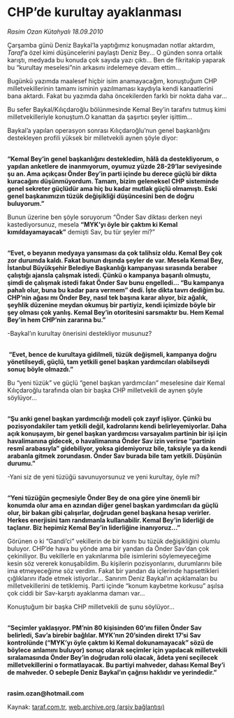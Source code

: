 # CHP’de kurultay ayaklanması

*Rasim Ozan Kütahyalı 18.09.2010*

<div class="yazi"><p>Çarşamba günü Deniz Baykal’la yaptığımız konuşmadan notlar aktardım, <i>Taraf</i>’a özel kimi düşüncelerini paylaştı Deniz Bey... O günden sonra ortalık karıştı, medyada bu konuda çok sayıda yazı çıktı... Ben de fikritakip yaparak bu “kurultay meselesi”nin arkasını irdelemeye devam ettim...</p>
<p>Bugünkü yazımda maalesef hiçbir isim anamayacağım, konuştuğum CHP milletvekillerinin tamamı isminin yazılmaması kaydıyla kendi kanaatlerini bana aktardı. Fakat bu yazımda daha öncekilerden farklı bir nokta daha var...</p>
<p>Bu sefer Baykal/Kılıçdaroğlu bölünmesinde Kemal Bey’in tarafını tutmuş kimi milletvekilleriyle konuştum.O kanattan da şaşırtıcı şeyler işittim...</p>
<p>Baykal’a yapılan operasyon sonrası Kılıçdaroğlu’nun genel başkanlığını destekleyen profili yüksek bir milletvekili aynen şöyle diyor:</p>
<p><b><br/>“Kemal Bey’in genel başkanlığını destekledim, hâlâ da destekliyorum, o yapılan anketlere de inanmıyorum, oyumuz yüzde 28-29’lar seviyesinde şu an. Ama açıkçası Önder Bey’in parti içinde bu derece güçlü bir dikta kuracağını düşünmüyordum. Tamam, bizim geleneksel CHP sisteminde genel sekreter güçlüdür ama hiç bu kadar mutlak güçlü olmamıştı. Eski genel başkanımızın tüzük değişikliği düşüncesini ben de doğru buluyorum.” </b></p>
<p>Bunun üzerine ben şöyle soruyorum “Önder Sav diktası derken neyi kastediyorsunuz, mesela <b>“MYK’yı öyle bir çaktım ki Kemal kımıldayamayacak”</b> demişti Sav, bu tür şeyler mi?”</p>
<p><b><br/>“Evet, o beyanın medyaya yansıması da çok talihsiz oldu. Kemal Bey çok zor durumda kaldı. Fakat bunun dışında şeyler de var. Mesela Kemal Bey, İstanbul Büyükşehir Belediye Başkanlığı kampanyası sırasında beraber çalıştığı ajansla çalışmak istedi. Çünkü o kampanya başarılı olmuştu, şimdi de çalışmak istedi fakat Önder Sav bunu engelledi... “Bu kampanya pahalı olur, buna bu kadar para vermem” dedi. İşte dikta tavrı dediğim bu. CHP’nin ağası mı Önder Bey, nasıl tek başına karar alıyor, biz ağalık, şeyhlik düzenine meydan okumuş bir partiyiz, kendi içimizde böyle bir şey olması çok yanlış. Kemal Bey’in otoritesini sarsmaktır bu. Hem Kemal Bey’in hem CHP’nin zararına bu.”</b></p>
<p>-Baykal’ın kurultay önerisini destekliyor musunuz?</p>
<p><b><br/> “Evet, bence de kurultaya gidilmeli, tüzük değişmeli, kampanya doğru yönetilseydi, güçlü, tam yetkili genel başkan yardımcıları olabilseydi sonuç böyle olmazdı.”</b></p>
<p>Bu “yeni tüzük” ve güçlü “genel başkan yardımcıları” meselesine dair Kemal Kılıçdaroğlu tarafında olan bir başka CHP milletvekili de aynen şöyle söylüyor...</p>
<p><b><br/>“Şu anki genel başkan yardımcılığı modeli çok zayıf işliyor. Çünkü bu pozisyondakiler tam yetkili değil, kadrolarını kendi belirleyemiyorlar. Daha açık konuşayım, bir genel başkan yardımcısı varsayalım partinin bir işi için havalimanına gidecek, o havalimanına Önder Sav izin verirse “partinin resmî arabasıyla” gidebiliyor, yoksa gidemiyoruz bile, taksiyle ya da kendi arabanla gitmek zorundasın. Önder Sav burada bile tam yetkili. Düşünün durumu.”</b></p>
<p>-Yani siz de yeni tüzüğü savunuyorsunuz ve yeni kurultay, öyle mi?</p>
<p><b><br/>“Yeni tüzüğün geçmesiyle Önder Bey de ona göre yine önemli bir konumda olur ama en azından diğer genel başkan yardımcıları da güçlü olur, bir bakan gibi çalışırlar, doğrudan genel başkana hesap verirler. Herkes enerjisini tam randımanla kullanabilir. Kemal Bey’in liderliği de taçlanır. Biz hepimiz Kemal Bey’in liderliğine inanıyoruz...”</b></p>
<p>Görünen o ki “Gandi’ci” vekillerin de bir kısmı bu tüzük değişikliğini olumlu buluyor. CHP’de hava bu yönde ama bir yandan da Önder Sav’dan çok çekiniliyor. Bu vekillerle en yakınlarıma bile isimlerini söylemeyeceğime kesin söz vererek konuşabildim. Bu kişilerin pozisyonlarını, durumlarını bile ima etmeyeceğime söz verdim. Fakat bir yandan da içlerinde hapsettikleri çığlıklarını ifade etmek istiyorlar... Sanırım Deniz Baykal’ın açıklamaları bu milletvekillerini de tetiklemiş. Parti içinde “konum kaybetme korkusu” aşılsa çok ciddi bir Sav-karşıtı ayaklanma damarı var...</p>
<p>Konuştuğum bir başka CHP milletvekili de şunu söylüyor...</p>
<p><b><br/>“Seçimler yaklaşıyor. PM’nin 80 kişisinden 60’ını fiilen Önder Sav belirledi, Sav’a birebir bağlılar. MYK’nın 20’sinden direkt 17’si Sav kontrolünde (“MYK’yı öyle çaktım ki Kemal dokunamayacak” sözü de böylece anlamını buluyor) sonuç olarak seçimler için yapılacak milletvekili sıralamasında Önder Bey’in doğrudan rolü olacak, âdeta yeni seçilecek milletvekillerini o formatlayacak. Bu partiyi mahveder, dahası Kemal Bey’i de mahveder. O sebeple Deniz Baykal’ın çağrısı haklıdır ve yerindedir.”</b><b> </b></p>
<p><b><br/>rasim.ozan@hotmail.com</b></p></div>

Kaynak: [taraf.com.tr](http://www.taraf.com.tr:80/rasim-ozan-kutahyali/makale-chp-de-kurultay-ayaklanmasi.htm), [web.archive.org (arşiv bağlantısı)](http://web.archive.org/web/20100921021804/http://www.taraf.com.tr:80/rasim-ozan-kutahyali/makale-chp-de-kurultay-ayaklanmasi.htm)
